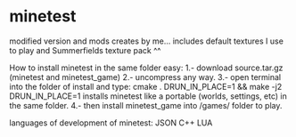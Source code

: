 # minetest
modified version and mods creates by me... includes default textures I use to play and Summerfields texture pack ^^

How to install minetest in the same folder easy:
1.- download source.tar.gz (minetest and minetest_game)
2.- uncompress any way.
3.- open terminal into the folder of install and type: cmake . DRUN_IN_PLACE=1 && make -j2
DRUN_IN_PLACE=1 installs minetest like a portable (worlds, settings, etc) in the same folder.
4.- then install minetest_game into /games/ folder to play.

languages of development of minetest:
JSON
C++
LUA
